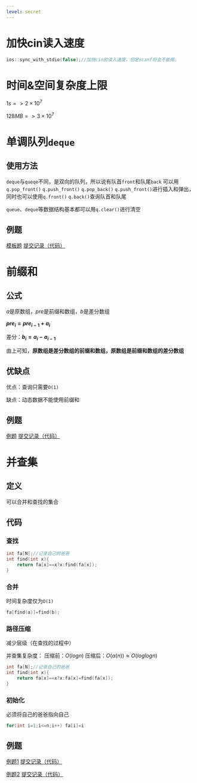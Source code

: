 ```yaml
---
level: secret
---
```

# 加快cin读入速度

```C++
ios::sync_with_stdio(false);//加快cin的读入速度，但是scanf将会不能用。
```

# 时间&空间复杂度上限

$1s => 2\times10^7$

$128MB => 3\times10^7$

# 单调队列`deque`

## 使用方法

`deque`与`queqe`不同，是双向的队列，所以说有队首`front`和队尾`back`
可以用`q.pop_front()` `q.push_front()` `q.pop_back()` `q.push_front()`进行插入和弹出，同时也可以使用`q.front()` `q.back()`查询队首和队尾

`queue`、`deque`等数据结构基本都可以用`q.clear()`进行清空

## 例题

[模板题](https://www.luogu.com.cn/problem/P1886)
[提交记录（代码）](https://www.luogu.com.cn/record/66956489)

# 前缀和

## 公式

$a$是原数组，$pre$是前缀和数组，$b$是差分数组

**$pre_{i}=pre_{i-1}+a_{i}$**

差分：**$b_{i}=a_{i}-a_{i-1}$**

由上可知，**原数组是差分数组的前缀和数组，原数组是前缀和数组的差分数组**

## 优缺点

优点：查询只需要`O(1)`

缺点：动态数据不能使用前缀和

## 例题

[例题](https://www.luogu.com.cn/problem/P3406)
[提交记录（代码）](https://www.luogu.com.cn/record/66964069)

# 并查集

## 定义

可以合并和查找的集合

## 代码

### 查找

```C++
int fa[N];//记录自己的爸爸
int find(int x){
    return fa[x]==x?x:find(fa[x]);
}
```

### 合并

时间复杂度仅为`O(1)`

```C++
fa[find(a)]=find(b);
```

### 路径压缩

减少层级（在查找的过程中）

并查集复杂度：
压缩前：$O(log n)$
压缩后：$O(α(n))≈O(log log n)$

```C++
int fa[N];//记录自己的爸爸
int find(int x){
    return fa[x]==x?x:fa[x]=find(fa[x]);
}
```

### 初始化

必须将自己的爸爸指向自己

```C++
for(int i=1;i<=n;i++) fa[i]=i
```

## 例题

[例题1](https://www.luogu.com.cn/problem/P1551)
[提交记录（代码）](https://www.luogu.com.cn/record/66965591)

[例题2](https://www.luogu.com.cn/problem/P1196)
[提交记录（代码）](https://www.luogu.com.cn/record/58903716)
